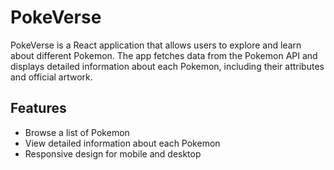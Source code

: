 # PokeVerse

PokeVerse is a React application that allows users to explore and learn about different Pokemon. The app fetches data from the Pokemon API and displays detailed information about each Pokemon, including their attributes and official artwork.

## Features
- Browse a list of Pokemon
- View detailed information about each Pokemon
- Responsive design for mobile and desktop